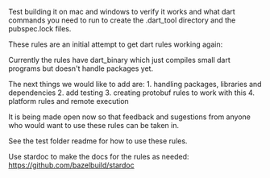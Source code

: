 Test building it on mac and windows to verify it works and what dart commands you need to run to create the .dart_tool directory and the pubspec.lock files. 

These rules are an initial attempt to get dart rules working again:

Currently the rules have dart_binary which just compiles small dart programs but doesn't handle packages yet.

The next things we would like to add are:
    1. handling packages, libraries and dependencies
    2. add testing
    3. creating protobuf rules to work with this
    4. platform rules and remote execution

It is being made open now so that feedback and sugestions from anyone who would want to use these rules can be taken in.

See the test folder readme for how to use these rules.

Use stardoc to make the docs for the rules as needed:
https://github.com/bazelbuild/stardoc